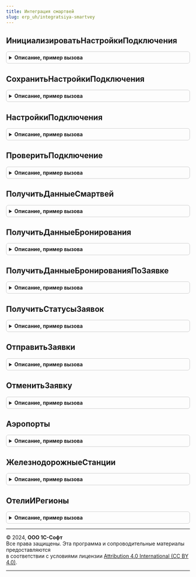 ```yaml
---
title: Интеграция смартвей
slug: erp_uh/integratsiya-smartvey
---
```



## ИнициализироватьНастройкиПодключения
<details style="margin: 1em 0; padding: 0.5em; border: 1px solid #ccc; border-radius: 6px;">

<summary style="font-weight: bold; cursor: pointer;">Описание, пример вызова</summary>

```bsl

// Подготавливает структуру настроек подключения к сервису
//
// Возвращаемое значение:
//    Структура:
//     Логин - Строка
//     Пароль - Строка.
//
Функция ИнициализироватьНастройкиПодключения() Экспорт
```

Пример вызова
```bsl
Результат = ИнтеграцияСмартвей.ИнициализироватьНастройкиПодключения() 
```
</details>

## СохранитьНастройкиПодключения
<details style="margin: 1em 0; padding: 0.5em; border: 1px solid #ccc; border-radius: 6px;">

<summary style="font-weight: bold; cursor: pointer;">Описание, пример вызова</summary>

```bsl

// Сохраняет настройки подключения к сервису
//
// Параметры:
//     Настройки - Структура - см. ИнтеграцияСмартвей.ИнициализироватьНастройкиПодключения
//
Процедура СохранитьНастройкиПодключения(Настройки) Экспорт
```

Пример вызова
```bsl
ИнтеграцияСмартвей.СохранитьНастройкиПодключения(Настройки) 
```
</details>

## НастройкиПодключения
<details style="margin: 1em 0; padding: 0.5em; border: 1px solid #ccc; border-radius: 6px;">

<summary style="font-weight: bold; cursor: pointer;">Описание, пример вызова</summary>

```bsl

// Извлекает настройки подключения к сервису
//
// Возвращаемое значение:
//     Структура - см. ИнтеграцияСмартвей.ИнициализироватьНастройкиПодключения
//
Функция НастройкиПодключения() Экспорт
```

Пример вызова
```bsl
Результат = ИнтеграцияСмартвей.НастройкиПодключения() 
```
</details>

## ПроверитьПодключение
<details style="margin: 1em 0; padding: 0.5em; border: 1px solid #ccc; border-radius: 6px;">

<summary style="font-weight: bold; cursor: pointer;">Описание, пример вызова</summary>

```bsl

// Проверяет настройки подключения к сервису
//
// Параметры:
//     Настройки - Структура - см. ИнтеграцияСмартвей.ИнициализироватьНастройкиПодключения
//
// Возвращаемое значение:
//     Булево - результат проверки
//
Функция ПроверитьПодключение(Настройки) Экспорт
```

Пример вызова
```bsl
Результат = ИнтеграцияСмартвей.ПроверитьПодключение(Настройки) 
```
</details>

## ПолучитьДанныеСмартвей
<details style="margin: 1em 0; padding: 0.5em; border: 1px solid #ccc; border-radius: 6px;">

<summary style="font-weight: bold; cursor: pointer;">Описание, пример вызова</summary>

```bsl

// Выполняет получение данных сервиса: электронных билетов и бронирований, а также статусов заявок на командировку
//
Процедура ПолучитьДанныеСмартвей() Экспорт
```

Пример вызова
```bsl
ИнтеграцияСмартвей.ПолучитьДанныеСмартвей() 
```
</details>

## ПолучитьДанныеБронирования
<details style="margin: 1em 0; padding: 0.5em; border: 1px solid #ccc; border-radius: 6px;">

<summary style="font-weight: bold; cursor: pointer;">Описание, пример вызова</summary>

```bsl

// Выполняет получение из сервиса электронных билетов и бронирований
//
Процедура ПолучитьДанныеБронирования() Экспорт
```

Пример вызова
```bsl
ИнтеграцияСмартвей.ПолучитьДанныеБронирования() 
```
</details>

## ПолучитьДанныеБронированияПоЗаявке
<details style="margin: 1em 0; padding: 0.5em; border: 1px solid #ccc; border-radius: 6px;">

<summary style="font-weight: bold; cursor: pointer;">Описание, пример вызова</summary>

```bsl

// Выполняет получение из сервиса электронных билетов и бронирований по заявке на командировку
//
// Параметры:
//     ЗаявкаСсылка - ДокументСсылка.ЗаявкаНаКомандировку - Заявка на командировку
//
Процедура ПолучитьДанныеБронированияПоЗаявке(ЗаявкаСсылка) Экспорт
```

Пример вызова
```bsl
ИнтеграцияСмартвей.ПолучитьДанныеБронированияПоЗаявке(ЗаявкаСсылка) 
```
</details>

## ПолучитьСтатусыЗаявок
<details style="margin: 1em 0; padding: 0.5em; border: 1px solid #ccc; border-radius: 6px;">

<summary style="font-weight: bold; cursor: pointer;">Описание, пример вызова</summary>

```bsl

// Выполняет получение из сервиса статусов заявок на командировку
//
// Параметры:
//     Заявки - ДокументСсылка.ЗаявкаНаКомандировку - Заявка на командировку, Массив из ДокументСсылка.ЗаявкаНаКомандировку
//
Процедура ПолучитьСтатусыЗаявок(Заявки) Экспорт
```

Пример вызова
```bsl
ИнтеграцияСмартвей.ПолучитьСтатусыЗаявок(Заявки) 
```
</details>

## ОтправитьЗаявки
<details style="margin: 1em 0; padding: 0.5em; border: 1px solid #ccc; border-radius: 6px;">

<summary style="font-weight: bold; cursor: pointer;">Описание, пример вызова</summary>

```bsl

// Выполняет отправку в сервис заявок на командировку
//
// Параметры:
//     Заявки - ДокументСсылка.ЗаявкаНаКомандировку
//            - Массив из ДокументСсылка.ЗаявкаНаКомандировку
//     ДанныеЗаявок - РезультатЗапроса
//
Процедура ОтправитьЗаявки(Заявки, ДанныеЗаявок) Экспорт
```

Пример вызова
```bsl
ИнтеграцияСмартвей.ОтправитьЗаявки(Заявки, ДанныеЗаявок) 
```
</details>

## ОтменитьЗаявку
<details style="margin: 1em 0; padding: 0.5em; border: 1px solid #ccc; border-radius: 6px;">

<summary style="font-weight: bold; cursor: pointer;">Описание, пример вызова</summary>

```bsl

// Выполняет в сервисе отмену заявки на командировку
Процедура ОтменитьЗаявку(Заявка) Экспорт
```

Пример вызова
```bsl
ИнтеграцияСмартвей.ОтменитьЗаявку(Заявка) 
```
</details>

## Аэропорты
<details style="margin: 1em 0; padding: 0.5em; border: 1px solid #ccc; border-radius: 6px;">

<summary style="font-weight: bold; cursor: pointer;">Описание, пример вызова</summary>

```bsl

// Возвращает таблицу аэропортов.
//
// Параметры:
//  ТекстЗапроса - Строка - строка, по которой выполняется поиск аэропортов в системе Смартвей.
//
// Возвращаемое значение:
//   см. ПустаяТаблицаАэропортов.
//
Функция Аэропорты(ТекстЗапроса) Экспорт
```

Пример вызова
```bsl
Результат = ИнтеграцияСмартвей.Аэропорты(ТекстЗапроса) 
```
</details>

## ЖелезнодорожныеСтанции
<details style="margin: 1em 0; padding: 0.5em; border: 1px solid #ccc; border-radius: 6px;">

<summary style="font-weight: bold; cursor: pointer;">Описание, пример вызова</summary>

```bsl

// Возвращает таблицу ж/д станций.
//
// Параметры:
//  ТекстЗапроса - Строка - строка, по которой выполняется поиск ж/д станций в системе Смартвей.
//
// Возвращаемое значение:
//   см. ПустаяТаблицаЖелезнодорожныхСтанций.
//
Функция ЖелезнодорожныеСтанции(ТекстЗапроса) Экспорт
```

Пример вызова
```bsl
Результат = ИнтеграцияСмартвей.ЖелезнодорожныеСтанции(ТекстЗапроса) 
```
</details>

## ОтелиИРегионы
<details style="margin: 1em 0; padding: 0.5em; border: 1px solid #ccc; border-radius: 6px;">

<summary style="font-weight: bold; cursor: pointer;">Описание, пример вызова</summary>

```bsl

// Возвращает таблицу найденных отелей.
//
// Параметры:
//  ТекстЗапроса - Строка - строка, по которой выполняется поиск отелей в системе Смартвей.
//  ТолькоОтели - Булево - признак формирования списка только из названий отелей.
//  ТолькоРегионы - Булево - признак формирования списка только из названий регионов.
//
// Возвращаемое значение:
//   см. ПустаяТаблицаОтелейИРегионов.
//
Функция ОтелиИРегионы(ТекстЗапроса, ТолькоОтели = Ложь, ТолькоРегионы = Ложь) Экспорт
```

Пример вызова
```bsl
Результат = ИнтеграцияСмартвей.ОтелиИРегионы(ТекстЗапроса, ТолькоОтели, ТолькоРегионы);
```
</details>

---

© 2024, **ООО 1С-Софт**  
Все права защищены. Эта программа и сопроводительные материалы предоставляются  
в соответствии с условиями лицензии [Attribution 4.0 International (CC BY 4.0)](https://creativecommons.org/licenses/by/4.0/legalcode).

---
